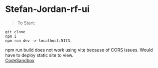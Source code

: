 # Stefan-Jordan-rf-ui

> To Start: 
```
git clone  
npm i   
npm run dev -> localhost:5173. 
```
npm run build does not work using vite because of CORS issues. Would have to deploy static site to view.    
[CodeSandbox](https://codesandbox.io/p/github/sjordan2010/Stefan-Jordan-rf-ui/main)
